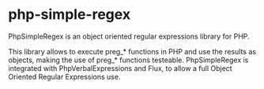 # php-simple-regex

PhpSimpleRegex is an object oriented regular expressions library for PHP.

This library allows to execute preg_* functions in PHP and use the results as objects, making the use of preg_* functions testeable. PhpSimpleRegex is integrated with PhpVerbalExpressions and Flux, to allow a full Object Oriented Regular Expressions use.
